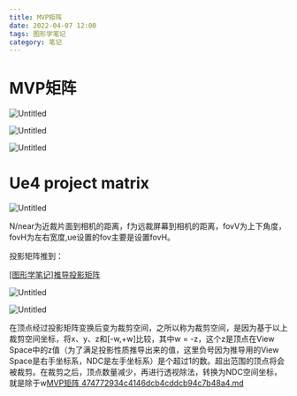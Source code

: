 ```yaml
---
title: MVP矩阵
date: 2022-04-07 12:00
tags: 图形学笔记
category: 笔记
---
```

# MVP矩阵

![Untitled](Untitled.png)

![Untitled](Untitled%201.png)

![Untitled](Untitled%202.png)

# Ue4 project matrix

![Untitled](Untitled%203.png)

N/near为近裁片面到相机的距离，f为远裁屏幕到相机的距离，fovV为上下角度，fovH为左右宽度,ue设置的fov主要是设置fovH。

投影矩阵推到：

[[图形学笔记]推导投影矩阵](https://zhuanlan.zhihu.com/p/122411512)

![Untitled](Untitled%204.png)

![Untitled](Untitled%205.png)

在顶点经过投影矩阵变换后变为裁剪空间，之所以称为裁剪空间，是因为基于以上裁剪空间坐标，将x、y、z和[-w,+w]比较，其中w = -z，这个z是顶点在View Space中的z值（为了满足投影性质推导出来的值，这里负号因为推导用的View Space是右手坐标系，NDC是左手坐标系）是个超过1的数。超出范围的顶点将会被裁剪。在裁剪之后，顶点数量减少，再进行透视除法，转换为NDC空间坐标，就是除于w[MVP矩阵 474772934c4146dcb4cddcb94c7b48a4.md](MVP%BE%D8%D5%F3%20474772934c4146dcb4cddcb94c7b48a4.md)